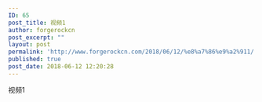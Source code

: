 ```yaml
---
ID: 65
post_title: 视频1
author: forgerockcn
post_excerpt: ""
layout: post
permalink: 'http://www.forgerockcn.com/2018/06/12/%e8%a7%86%e9%a2%911/'
published: true
post_date: 2018-06-12 12:20:28
---
```

视频1